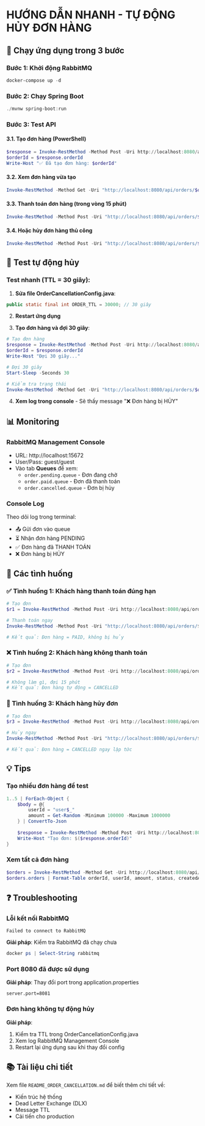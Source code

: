 # HƯỚNG DẪN NHANH - TỰ ĐỘNG HỦY ĐƠN HÀNG

## 🚀 Chạy ứng dụng trong 3 bước

### Bước 1: Khởi động RabbitMQ
```powershell
docker-compose up -d
```

### Bước 2: Chạy Spring Boot
```powershell
./mvnw spring-boot:run
```

### Bước 3: Test API

#### 3.1. Tạo đơn hàng (PowerShell)
```powershell
$response = Invoke-RestMethod -Method Post -Uri http://localhost:8080/api/orders/create -ContentType 'application/json' -Body '{"userId":"user123","amount":500000}'
$orderId = $response.orderId
Write-Host "✅ Đã tạo đơn hàng: $orderId"
```

#### 3.2. Xem đơn hàng vừa tạo
```powershell
Invoke-RestMethod -Method Get -Uri "http://localhost:8080/api/orders/$orderId"
```

#### 3.3. Thanh toán đơn hàng (trong vòng 15 phút)
```powershell
Invoke-RestMethod -Method Post -Uri "http://localhost:8080/api/orders/$orderId/pay"
```

#### 3.4. Hoặc hủy đơn hàng thủ công
```powershell
Invoke-RestMethod -Method Post -Uri "http://localhost:8080/api/orders/$orderId/cancel"
```

## 🧪 Test tự động hủy

### Test nhanh (TTL = 30 giây):

1. **Sửa file OrderCancellationConfig.java**:
```java
public static final int ORDER_TTL = 30000; // 30 giây
```

2. **Restart ứng dụng**

3. **Tạo đơn hàng và đợi 30 giây**:
```powershell
# Tạo đơn hàng
$response = Invoke-RestMethod -Method Post -Uri http://localhost:8080/api/orders/create -ContentType 'application/json' -Body '{"userId":"user123","amount":500000}'
$orderId = $response.orderId
Write-Host "Đợi 30 giây..."

# Đợi 30 giây
Start-Sleep -Seconds 30

# Kiểm tra trạng thái
Invoke-RestMethod -Method Get -Uri "http://localhost:8080/api/orders/$orderId"
```

4. **Xem log trong console** - Sẽ thấy message "❌ Đơn hàng bị HỦY"

## 📊 Monitoring

### RabbitMQ Management Console
- URL: http://localhost:15672
- User/Pass: guest/guest
- Vào tab **Queues** để xem:
  - `order.pending.queue` - Đơn đang chờ
  - `order.paid.queue` - Đơn đã thanh toán  
  - `order.cancelled.queue` - Đơn bị hủy

### Console Log
Theo dõi log trong terminal:
- 📤 Gửi đơn vào queue
- ⏳ Nhận đơn hàng PENDING
- ✅ Đơn hàng đã THANH TOÁN
- ❌ Đơn hàng bị HỦY

## 🎯 Các tình huống

### ✅ Tình huống 1: Khách hàng thanh toán đúng hạn
```powershell
# Tạo đơn
$r1 = Invoke-RestMethod -Method Post -Uri http://localhost:8080/api/orders/create -ContentType 'application/json' -Body '{"userId":"user001","amount":300000}'

# Thanh toán ngay
Invoke-RestMethod -Method Post -Uri "http://localhost:8080/api/orders/$($r1.orderId)/pay"

# Kết quả: Đơn hàng = PAID, không bị hủy
```

### ❌ Tình huống 2: Khách hàng không thanh toán
```powershell
# Tạo đơn
$r2 = Invoke-RestMethod -Method Post -Uri http://localhost:8080/api/orders/create -ContentType 'application/json' -Body '{"userId":"user002","amount":500000}'

# Không làm gì, đợi 15 phút
# Kết quả: Đơn hàng tự động = CANCELLED
```

### 🔄 Tình huống 3: Khách hàng hủy đơn
```powershell
# Tạo đơn
$r3 = Invoke-RestMethod -Method Post -Uri http://localhost:8080/api/orders/create -ContentType 'application/json' -Body '{"userId":"user003","amount":750000}'

# Hủy ngay
Invoke-RestMethod -Method Post -Uri "http://localhost:8080/api/orders/$($r3.orderId)/cancel"

# Kết quả: Đơn hàng = CANCELLED ngay lập tức
```

## 💡 Tips

### Tạo nhiều đơn hàng để test
```powershell
1..5 | ForEach-Object {
    $body = @{
        userId = "user$_"
        amount = Get-Random -Minimum 100000 -Maximum 1000000
    } | ConvertTo-Json
    
    $response = Invoke-RestMethod -Method Post -Uri http://localhost:8080/api/orders/create -ContentType 'application/json' -Body $body
    Write-Host "Tạo đơn: $($response.orderId)"
}
```

### Xem tất cả đơn hàng
```powershell
$orders = Invoke-RestMethod -Method Get -Uri http://localhost:8080/api/orders
$orders.orders | Format-Table orderId, userId, amount, status, createdAt
```

## ❓ Troubleshooting

### Lỗi kết nối RabbitMQ
```
Failed to connect to RabbitMQ
```
**Giải pháp**: Kiểm tra RabbitMQ đã chạy chưa
```powershell
docker ps | Select-String rabbitmq
```

### Port 8080 đã được sử dụng
**Giải pháp**: Thay đổi port trong application.properties
```properties
server.port=8081
```

### Đơn hàng không tự động hủy
**Giải pháp**: 
1. Kiểm tra TTL trong OrderCancellationConfig.java
2. Xem log RabbitMQ Management Console
3. Restart lại ứng dụng sau khi thay đổi config

## 📚 Tài liệu chi tiết

Xem file `README_ORDER_CANCELLATION.md` để biết thêm chi tiết về:
- Kiến trúc hệ thống
- Dead Letter Exchange (DLX)
- Message TTL
- Cải tiến cho production
